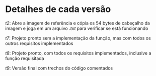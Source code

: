 # Detalhes de cada versão

*t2*: Abre a imagem de referência e cópia os 54 bytes de cabeçalho da imagem e joga em um arquivo *.txt* para verificar se está funcionando

*t7*: Projeto pronto sem a implementação da função, mas com todos os outros requisitos implementados

*t8*: Projeto pronto, com todos os requisitos implementados, inclusive a função requisitada

*t9*: Versão final com trechos do código comentados
